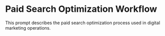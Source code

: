 # Paid Search Optimization Workflow

This prompt describes the paid search optimization process used in digital marketing operations.

